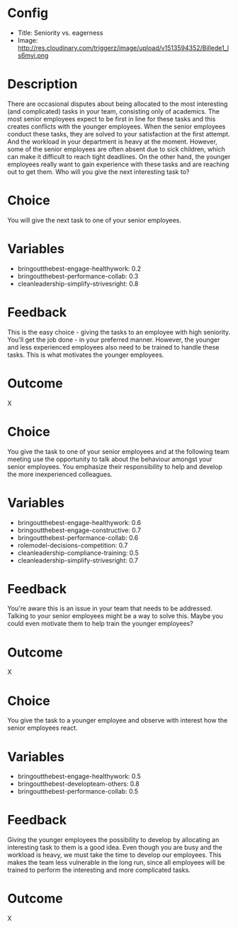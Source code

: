 # Config
 - Title: Seniority vs. eagerness 
 - Image: http://res.cloudinary.com/triggerz/image/upload/v1513594352/Billede1_ls6myi.png

# Description

There are occasional disputes about being allocated to the most interesting (and complicated) tasks in your team, consisting only of academics. The most senior employees expect to be first in line for these tasks and this creates conflicts with the younger employees. When the senior employees conduct these tasks, they are solved to your satisfaction at the first attempt. And the workload in your department is heavy at the moment. However, some of the senior employees are often absent due to sick children, which can make it difficult to reach tight deadlines. On the other hand, the younger employees really want to gain experience with these tasks and are reaching out to get them. Who will you give the next interesting task to?

# Choice
You will give the next task to one of your senior employees.

# Variables
- bringoutthebest-engage-healthywork: 0.2
- bringoutthebest-performance-collab: 0.3
- cleanleadership-simplify-strivesright: 0.8

# Feedback
This is the easy choice - giving the tasks to an employee with high seniority. You'll get the job done - in your preferred manner. However, the younger and less experienced employees also need to be trained to handle these tasks. This is what motivates the younger employees.

# Outcome
X

# Choice
You give the task to one of your senior employees and at the following team meeting  use the opportunity to talk about the behaviour amongst your senior employees. You emphasize their responsibility to help and develop the more inexperienced colleagues. 

# Variables
- bringoutthebest-engage-healthywork: 0.6
- bringoutthebest-engage-constructive: 0.7
- bringoutthebest-performance-collab: 0.6
- rolemodel-decisions-competition: 0.7
- cleanleadership-compliance-training: 0.5
- cleanleadership-simplify-strivesright: 0.7

# Feedback
You're aware this is an issue in your team that needs to be addressed. Talking to your senior employees might be a way to solve this. Maybe you could even motivate them to help train the younger employees?

# Outcome
X

# Choice
You give the task to a younger employee and observe with interest how the senior employees react.      

# Variables
- bringoutthebest-engage-healthywork: 0.5
- bringoutthebest-developteam-others: 0.8
- bringoutthebest-performance-collab: 0.5

# Feedback
Giving the younger employees the possibility to develop by allocating an interesting task to them is a good idea. Even though you are busy and the workload is heavy, we must take the time to develop our employees. This makes the team less vulnerable in the long run, since all employees will be trained to perform the interesting and more complicated tasks. 

# Outcome
X


